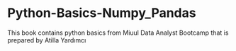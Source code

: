 # Python-Basics-Numpy_Pandas
This book contains python basics from Miuul Data Analyst Bootcamp that is prepared by Atilla Yardımcı
